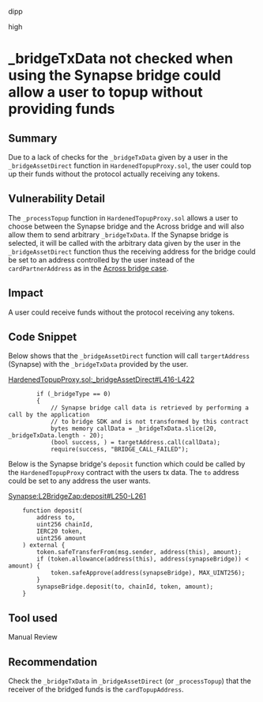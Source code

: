 dipp

high

# _bridgeTxData not checked when using the Synapse bridge could allow a user to topup without providing funds

## Summary

Due to a lack of checks for the ```_bridgeTxData``` given by a user in the ```_bridgeAssetDirect``` function in ```HardenedTopupProxy.sol```, the user could top up their funds without the protocol actually receiving any tokens.

## Vulnerability Detail

The ```_processTopup``` function in ```HardenedTopupProxy.sol``` allows a user to choose between the Synapse bridge and the Across bridge and will also allow them to send arbitrary ```_bridgeTxData```. If the Synapse bridge is selected, it will be called with the arbitrary data given by the user in the ```_bridgeAssetDirect``` function thus the receiving address for the bridge could be set to an address controlled by the user instead of the ```cardPartnerAddress``` as in the [Across bridge case](https://github.com/sherlock-audit/2022-10-mover/blob/main/cardtopup_contract/contracts/HardenedTopupProxy.sol#L432).

## Impact

A user could receive funds without the protocol receiving any tokens.

## Code Snippet

Below shows that the ```_bridgeAssetDirect``` function will call ```targertAddress``` (Synapse) with the ```_bridgeTxData``` provided by the user.

[HardenedTopupProxy.sol:_bridgeAssetDirect#L416-L422](https://github.com/sherlock-audit/2022-10-mover/blob/main/cardtopup_contract/contracts/HardenedTopupProxy.sol#L416-L422)
```solidity
        if (_bridgeType == 0)
        {
            // Synapse bridge call data is retrieved by performing a call by the application
            // to bridge SDK and is not transformed by this contract
            bytes memory callData = _bridgeTxData.slice(20, _bridgeTxData.length - 20);
            (bool success, ) = targetAddress.call(callData);
            require(success, "BRIDGE_CALL_FAILED");
```

Below is the Synapse bridge's ```deposit``` function which could be called by the ```HardenedTopupProxy``` contract with the users tx data. The ```to``` address could be set to any address the user wants.

[Synapse:L2BridgeZap:deposit#L250-L261](https://polygonscan.com/address/0x1c6aE197fF4BF7BA96c66C5FD64Cb22450aF9cC8#code#F11#L250)
```solidity
    function deposit(
        address to,
        uint256 chainId,
        IERC20 token,
        uint256 amount
    ) external {
        token.safeTransferFrom(msg.sender, address(this), amount);
        if (token.allowance(address(this), address(synapseBridge)) < amount) {
            token.safeApprove(address(synapseBridge), MAX_UINT256);
        }
        synapseBridge.deposit(to, chainId, token, amount);
    }
```

## Tool used

Manual Review

## Recommendation

Check the ```_bridgeTxData``` in ```_bridgeAssetDirect``` (or ```_processTopup```) that the receiver of the bridged funds is the ```cardTopupAddress```.